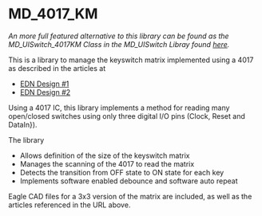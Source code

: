 # MD_4017_KM

_An more full featured alternative to this library can be found as the MD_UISwitch_4017KM Class in the MD_UISwitch Libray found [here](https://github.com/MajicDesigns/MD_UISwitch)._

This is a library to manage the keyswitch matrix implemented using a 4017 as described in the articles at 
* [EDN Design #1](http://www.edn.com/design/power-management/4413677/Connect-a-4-3-matrix-keyboard-to-a-microcontroller-using-two-I-O-pins)
* [EDN Design #2](http://www.edn.com/design/components-and-packaging/4408027/Read-10-or-more-switches-using-only-two-I-O-pins-of-a-microcontroller)

Using a 4017 IC, this library implements a method for reading many open/closed switches using only three digital I/O pins (Clock, Reset and DataIn}).

The library
* Allows definition of the size of the keyswitch matrix
* Manages the scanning of the 4017 to read the matrix
* Detects the transition from OFF state to ON state for each key
* Implements software enabled debounce and software auto repeat

Eagle CAD files for a 3x3 version of the matrix are included, as well as the articles referenced in the URL above.